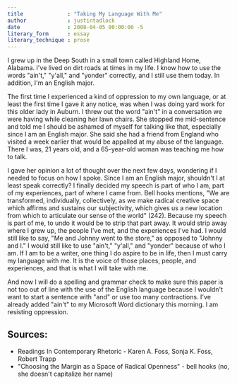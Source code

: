 ```yaml
---
title              : "Taking My Language With Me"
author             : justintadlock
date               : 2008-04-05 00:00:00 -5
literary_form      : essay
literary_technique : prose
---
```


I grew up in the Deep South in a small town called Highland Home, Alabama. I've lived on dirt roads at times in my life. I know how to use the words "ain't," "y'all," and "yonder" correctly, and I still use them today. In addition, I'm an English major.

The first time I experienced a kind of oppression to my own language, or at least the first time I gave it any notice, was when I was doing yard work for this older lady in Auburn. I threw out the word "ain't" in a conversation we were having while cleaning her lawn chairs. She stopped me mid-sentence and told me I should be ashamed of myself for talking like that, especially since I am an English major. She said she had a friend from England who visited a week earlier that would be appalled at my abuse of the language. There I was, 21 years old, and a 65-year-old woman was teaching me how to talk.

I gave her opinion a lot of thought over the next few days, wondering if I needed to focus on how I spoke. Since I am an English major, shouldn't I at least speak correctly? I finally decided my speech is part of who I am, part of my experiences, part of where I came from. Bell hooks mentions, "We are transformed, individually, collectively, as we make radical creative space which affirms and sustains our subjectivity, which gives us a new location from which to articulate our sense of the world" (242). Because my speech is part of me, to undo it would be to strip that part away. It would strip away where I grew up, the people I've met, and the experiences I've had. I would still like to say, "Me and Johnny went to the store," as opposed to "Johnny and I." I would still like to use "ain't," "y'all," and "yonder" because of who I am. If I am to be a writer, one thing I do aspire to be in life, then I must carry my language with me. It is the voice of those places, people, and experiences, and that is what I will take with me.

And now I will do a spelling and grammar check to make sure this paper is not too out of line with the use of the English language because I wouldn't want to start a sentence with "and" or use too many contractions. I've already added "ain't" to my Microsoft Word dictionary this morning. I am resisting oppression.

## Sources:

- Readings In Contemporary Rhetoric - Karen A. Foss, Sonja K. Foss, Robert Trapp
- "Choosing the Margin as a Space of Radical Openness" - bell hooks (no, she doesn't capitalize her name)
